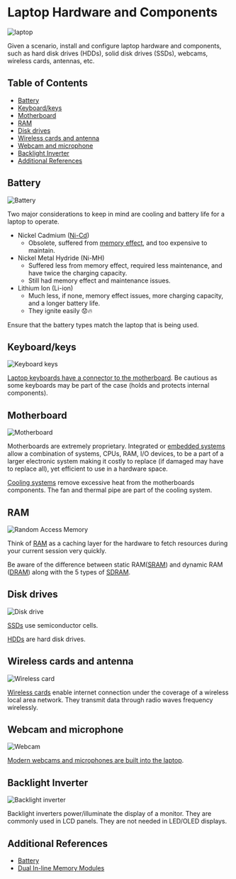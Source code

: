# Laptop Hardware and Components

![laptop](../../assets/laptop-components.png)

Given a scenario, install and configure laptop hardware and components, such as hard disk drives (HDDs), solid disk drives (SSDs), webcams, wireless cards, antennas, etc. 

## Table of Contents

- [Battery](#battery)
- [Keyboard/keys](#keyboardkeys)
- [Motherboard](#motherboard)
- [RAM](#ram)
- [Disk drives](#disk-drives)
- [Wireless cards and antenna](#wireless-cards-and-antenna)
- [Webcam and microphone](#webcam-and-microphone)
- [Backlight Inverter](#backlight-inverter)
- [Additional References](#additional-references)

## Battery

![Battery](../../assets/battery.png)

Two major considerations to keep in mind are cooling and battery life for a laptop to operate.

- Nickel Cadmium ([Ni-Cd](https://www.google.com/search?q=pronunciation+nicad))
	- Obsolete, suffered from [memory effect](https://www.google.com/search?q=memory+effect+in+batteries), and too expensive to maintain.
- Nickel Metal Hydride (Ni-MH)
	- Suffered less from memory effect, required less maintenance, and have twice the charging capacity.
	- Still had memory effect and maintenance issues.
- Lithium Ion (Li-ion)
	- Much less, if none, memory effect issues, more charging capacity, and a longer battery life.
	- They ignite easily 😟🔥

Ensure that the battery types match the laptop that is being used.

## Keyboard/keys

![Keyboard keys](../../assets/keyboard-keys.png)

[Laptop keyboards have a connector to the motherboard](https://youtu.be/GUzBWFqTKwM?t=193).  Be cautious as some keyboards may be part of the case (holds and protects internal components).

## Motherboard

![Motherboard](../../assets/motherboard.png)

Motherboards are extremely proprietary. Integrated or [embedded systems](https://en.wikipedia.org/wiki/Embedded_system) allow a combination of systems, CPUs, RAM, I/O devices, to be a part of a larger electronic system making it costly to replace (if damaged may have to replace all), yet efficient to use in a hardware space.

[Cooling systems](https://en.wikipedia.org/wiki/Computer_cooling) remove excessive heat from the motherboards components. The fan and thermal pipe are part of the cooling system.

## RAM

![Random Access Memory](../../assets/ram.png)

Think of [RAM](https://www.google.com/search?q=what+is+the+purpose+of+ram) as a caching layer for the hardware to fetch resources during your current session very quickly.

Be aware of the difference between static RAM([SRAM](https://en.wikipedia.org/wiki/Static_random-access_memory)) and dynamic RAM ([DRAM](https://en.wikipedia.org/wiki/Dynamic_random-access_memory)) along with the 5 types of [SDRAM](https://en.wikipedia.org/wiki/Synchronous_dynamic_random-access_memory).

## Disk drives

![Disk drive](../../assets/disk-drive.png)

[SSDs](https://en.wikipedia.org/wiki/Solid-state_drive) use semiconductor cells.

[HDDs](https://en.wikipedia.org/wiki/Hard_disk_drive) are hard disk drives.

## Wireless cards and antenna

![Wireless card](../../assets/wireless-card.png)

[Wireless cards](https://premioinc.com/blogs/blog/what-is-a-wireless-card-and-how-does-it-work) enable internet connection under the coverage of a wireless local area network. They transmit data through radio waves frequency wirelessly.

## Webcam and microphone

![Webcam](../../assets/webcam.png)

[Modern webcams and microphones are built into the laptop](https://youtu.be/-qrjiBy_SyA?t=25).

## Backlight Inverter

![Backlight inverter](../../assets/backlight-inverter.png)

Backlight inverters power/illuminate the display of a monitor. They are commonly used in LCD panels. They are not needed in LED/OLED displays.

## Additional References

- [Battery](http://www.iitk.ac.in/LDP/HOWTO/Battery-Powered/battery.html)
- [Dual In-line Memory Modules](https://www.sony.com/electronics/support/articles/00031001)